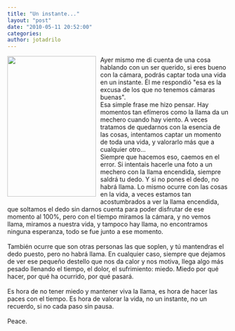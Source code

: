 ```yaml
---
title: "Un instante..."
layout: "post"
date: "2010-05-11 20:52:00"
categories:
author: jotadrilo
---
```


<div class="css-full-post-content js-full-post-content">
<a onblur="try {parent.deselectBloggerImageGracefully();} catch(e) {}" href="{{ site.url }}/assets/images/DSC01471+copia.jpg"><img style="float:left; margin:0 10px 10px 0;cursor:pointer; cursor:hand;width: 202px; height: 320px;" src="{{ site.url }}/assets/images/DSC01471+copia.jpg" border="0" alt=""id="BLOGGER_PHOTO_ID_5470131967316569586" /></a>Ayer mismo me di cuenta de una cosa hablando con un ser querido, si eres bueno con la cámara, podrás captar toda una vida en un instante. Él me respondió "esa es la excusa de los que no tenemos cámaras buenas".<br />Esa simple frase me hizo pensar. Hay momentos tan efímeros como la llama da un mechero cuando hay viento. A veces tratamos de quedarnos con la esencia de las cosas, intentamos captar un momento de toda una vida, y valorarlo más que a cualquier otro...<br />Siempre que hacemos eso, caemos en el error. Si intentais hacerle una foto a un mechero con la llama encendida, siempre saldrá tu dedo. Y si no pones el dedo, no habrá llama. Lo mismo ocurre con las cosas en la vida, a veces estamos tan acostumbrados a ver la llama encendida, que soltamos el dedo sin darnos cuenta para poder disfrutar de ese momento al 100%, pero con el tiempo miramos la cámara, y no vemos llama, miramos a nuestra vida, y tampoco hay llama, no encontramos ninguna esperanza, todo se fue junto a ese momento.<br /><br />También ocurre que son otras personas las que soplen, y tú mantendras el dedo puesto, pero no habrá llama. En cualquier caso, siempre que dejamos de ver ese pequeño destello que nos da calor y nos motiva, llega algo más pesado llenando el tiempo, el dolor, el sufrimiento: miedo. Miedo por qué hacer, por qué ha ocurrido, por qué pasará.<br /><br />Es hora de no tener miedo y mantener viva la llama, es hora de hacer las paces con el tiempo. Es hora de valorar la vida, no un instante, no un recuerdo, si no cada paso sin pausa.<br /><br />Peace.
</div>
